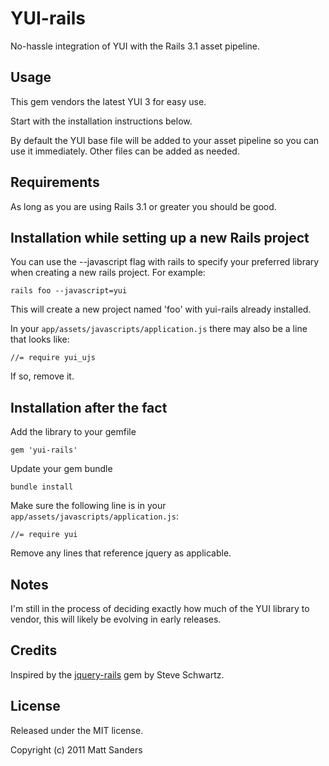 # YUI-rails

No-hassle integration of YUI with the Rails 3.1 asset pipeline.

## Usage

This gem vendors the latest YUI 3 for easy use.

Start with the installation instructions below.

By default the YUI base file will be added to your asset pipeline so you can use it immediately. Other files can be added as needed.

## Requirements

As long as you are using Rails 3.1 or greater you should be good.

## Installation while setting up a new Rails project

You can use the --javascript flag with rails to specify your preferred library when creating a new rails project. For example:

    rails foo --javascript=yui
    
This will create a new project named 'foo' with yui-rails already installed.

In your `app/assets/javascripts/application.js` there may also be a line that looks like:

    //= require yui_ujs

If so, remove it.

## Installation after the fact

Add the library to your gemfile

    gem 'yui-rails'
    
Update your gem bundle

    bundle install
    
Make sure the following line is in your `app/assets/javascripts/application.js`:

    //= require yui
    
Remove any lines that reference jquery as applicable.

## Notes

I'm still in the process of deciding exactly how much of the YUI library to vendor, this will likely be evolving in early releases.

## Credits

Inspired by the [jquery-rails](https://github.com/rails/jquery-rails) gem by Steve Schwartz.

## License

Released under the MIT license.

Copyright (c) 2011 Matt Sanders

